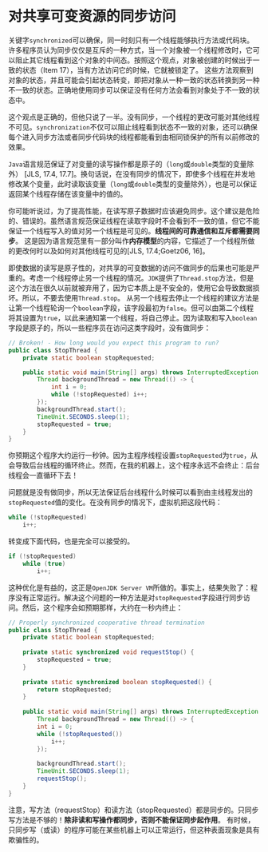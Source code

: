 # 对共享可变资源的同步访问

关键字`synchronized`可以确保，同一时刻只有一个线程能够执行方法或代码块。许多程序员认为同步仅仅是互斥的一种方式，当一个对象被一个线程修改时，它可以阻止其它线程看到这个对象的中间态。按照这个观点，对象被创建的时候出于一致的状态（Item 17），当有方法访问它的时候，它就被锁定了。
这些方法观察到对象的状态，并且可能会引起状态转变，即把对象从一种一致的状态转换到另一种不一致的状态。正确地使用同步可以保证没有任何方法会看到对象处于不一致的状态中。

这个观点是正确的，但他只说了一半。没有同步，一个线程的更改可能对其他线程不可见。`synchronization`不仅可以阻止线程看到状态不一致的对象，还可以确保每个进入同步方法或者同步代码块的线程都能看到由相同锁保护的所有以前修改的效果。

`Java`语言规范保证了对变量的读写操作都是原子的（`long`或`double`类型的变量除外） [JLS, 17.4, 17.7]。换句话说，在没有同步的情况下，即使多个线程在并发地修改某个变量，此时读取该变量（`long`或`double`类型的变量除外），也是可以保证返回某个线程存储在该变量中的值的。

你可能听说过，为了提高性能，在读写原子数据时应该避免同步。这个建议是危险的、错误的。虽然语言规范保证线程在读取字段时不会看到不一致的值，但它不能保证一个线程写入的值对另一个线程是可见的。**线程间的可靠通信和互斥都需要同步**。 
这是因为语言规范里有一部分叫作**内存模型**的内容，它描述了一个线程所做的更改何时以及如何对其他线程可见的[JLS, 17.4;Goetz06, 16]。

即使数据的读写是原子性的，对共享的可变数据的访问不做同步的后果也可能是严重的。考虑一个线程停止另一个线程的情况。`JDK`提供了`Thread.stop`方法，但是这个方法在很久以前就被弃用了，因为它本质上是不安全的，使用它会导致数据损坏。所以，不要去使用`Thread.stop`。
从另一个线程去停止一个线程的建议方法是让第一个线程轮询一个`boolean`字段，该字段最初为`false`。但可以由第二个线程将其设置为`true`，以此来通知第一个线程，将自己停止。因为读取和写入`boolean`字段是原子的，所以一些程序员在访问这类字段时，没有做同步：

```java
// Broken! - How long would you expect this program to run?
public class StopThread {
    private static boolean stopRequested;

    public static void main(String[] args) throws InterruptedException {
        Thread backgroundThread = new Thread(() -> {
            int i = 0;
            while (!stopRequested) i++;
        });
        backgroundThread.start();
        TimeUnit.SECONDS.sleep(1);
        stopRequested = true;
    }
}
```

你预期这个程序大约运行一秒钟。因为主程序线程设置`stopRequested`为`true`，从会导致后台线程的循环终止。然而，在我的机器上，这个程序永远不会终止：后台线程会一直循环下去！

问题就是没有做同步，所以无法保证后台线程什么时候可以看到由主线程发出的`stopRequested`值的变化。在没有同步的情况下，虚拟机把这段代码：

```java
while (!stopRequested)
    i++;
```

转变成下面代码，也是完全可以接受的。

```java
if (!stopRequested)
    while (true)
        i++;
```

这种优化是有益的，这正是`OpenJDK Server VM`所做的。事实上，结果失败了：程序没有正常运行。解决这个问题的一种方法是对`stopRequested`字段进行同步访问。然后，这个程序会如预期那样，大约在一秒内终止：

```java
// Properly synchronized cooperative thread termination
public class StopThread {
    private static boolean stopRequested;
    
    private static synchronized void requestStop() {
        stopRequested = true;
    }
    
    private static synchronized boolean stopRequested() {
        return stopRequested;
    }
    
    public static void main(String[] args) throws InterruptedException {
        Thread backgroundThread = new Thread(() -> {
        int i = 0;
        while (!stopRequested())
            i++;
        });
        
        backgroundThread.start();
        TimeUnit.SECONDS.sleep(1);
        requestStop();
    }
}
```

注意，写方法（requestStop）和读方法（stopRequested）都是同步的。只同步写方法是不够的！**除非读和写操作都同步，否则不能保证同步起作用**。
有时候，只同步写（或读）的程序可能在某些机器上可以正常运行，但这种表面现象是具有欺骗性的。

